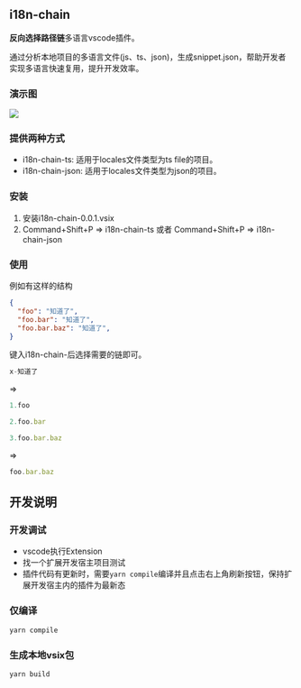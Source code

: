 ## i18n-chain
**反向选择路径链**多语言vscode插件。

通过分析本地项目的多语言文件(js、ts、json)，生成snippet.json，帮助开发者实现多语言快速复用，提升开发效率。

### 演示图
![](./image/demo.gif)


### 提供两种方式
- i18n-chain-ts: 适用于locales文件类型为ts file的项目。
- i18n-chain-json: 适用于locales文件类型为json的项目。


### 安装

1. 安装i18n-chain-0.0.1.vsix
2. Command+Shift+P => i18n-chain-ts 或者 Command+Shift+P => i18n-chain-json


### 使用
例如有这样的结构

```json
{
  "foo": "知道了",
  "foo.bar": "知道了",
  "foo.bar.baz": "知道了",
}
```

键入i18n-chain-后选择需要的链即可。

```js
x-知道了
```
=> 
```js
1.foo

2.foo.bar

3.foo.bar.baz

```

=>
```js
foo.bar.baz
```

## 开发说明

### 开发调试
- vscode执行Extension
- 找一个扩展开发宿主项目测试
- 插件代码有更新时，需要`yarn compile`编译并且点击右上角刷新按钮，保持扩展开发宿主内的插件为最新态

### 仅编译
```js
yarn compile
```
### 生成本地vsix包
```js
yarn build
```

